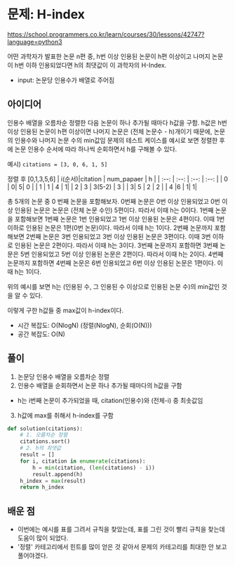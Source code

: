 # 문제: H-index
https://school.programmers.co.kr/learn/courses/30/lessons/42747?language=python3

어떤 과학자가 발표한 논문 n편 중, h번 이상 인용된 논문이 h편 이상이고 나머지 논문이 h번 이하 인용되었다면 h의 최댓값이 이 과학자의 H-Index.
- input: 논문당 인용수가 배열로 주어짐

## 아이디어
인용수 배열을 오름차순 정렬한 다음 논문이 하나 추가될 때마다 h값을 구함. 
h값은 h번 이상 인용된 논문이 h편 이상이면 나머지 논문은 (전체 논문수 - h)개이기 때문에, 논문의 인용수와 나머지 논문 수의 min값임
문제의 테스트 케이스를 예시로 보면 정렬한 후에 논문 인용수 순서에 따라 하나씩 순회하면서 h를 구해볼 수 있다.

예시) `citations = [3, 0, 6, 1, 5]`

정렬 후 [0,1,3,5,6]
| i(순서)|citation | num_papaer | h |
| :--: | :--: | :--: | :--: |
| 0 | 0| 5| 0 | 
| 1 | 1 | 4 | 1|
| 2 | 3 | 3(5-2) | 3 |
| 3| 5 | 2 | 2 |
| 4 |6 | 1| 1|

총 5개의 논문 중 0 번째 논문을 포함해보자. 0번째 논문은 0번 이상 인용되었고 0번 이상 인용된 논문은 논문은 (전체 논문 수인) 5편이다. 따라서 이때 h는 0이다. 
1번째 논문을 포함해보면 1번째 논문은 1번 인용되었고 1번 이상 인용된 논문은 4편이다. 이때 1번 이하로 인용된 논문은 1편(0번 논문)이다. 따라서 이때 h는 1이다.
2번째 논문까지 포함해보면 2번째 논문은 3번 인용되었고 3번 이상 인용된 논문은 3편이다. 이때 3번 이하로 인용된 논문은 2편이다. 따라서 이때 h는 3이다.
3번째 논문까지 포함하면 3번째 논문은 5번 인용되었고 5번 이상 인용된 논문은 2편이다. 따라서 이때 h는 2이다.
4번째 논문까지 포함하면 4번째 논문은 6번 인용되었고 6번 이상 인용된 논문은 1편이다. 이때 h는 1이다.

위의 예시를 보면 h는 (인용된 수, 그 인용된 수 이상으로 인용된 논문 수)의 min값인 것을 알 수 있다.

이렇게 구한 h값들 중 max값이 h-index이다.

- 시간 복잡도: O(NlogN) (정렬(NlogN), 순회(O(N)))
- 공간 복잡도: O(N)


## 풀이
1. 논문당 인용수 배열을 오름차순 정렬
2. 인용수 배열을 순회하면서 논문 하나 추가될 때마다의 h값을 구함
- h는 i번째 논문이 추가되었을 때, citation(인용수)와 (전체-i) 중 최솟값임
3. h값에 max를 취해서 h-index를 구함

```python
def solution(citations):
    # 1. 오름차순 정렬
    citations.sort()
    # 2. h의 최댓값
    result = []
    for i, citation in enumerate(citations):
        h = min(citation, (len(citations) - i))
        result.append(h)
    h_index = max(result)
    return h_index
```

## 배운 점
- 이번에는 예시를 표를 그려서 규칙을 찾았는데, 표를 그린 것이 빨리 규칙을 찾는데 도움이 많이 되었다.
- '정렬' 카테고리에서 힌트를 많이 얻은 것 같아서 문제의 카테고리를 최대한 안 보고 풀어야겠다.